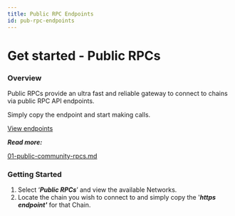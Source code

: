 ```yaml
---
title: Public RPC Endpoints
id: pub-rpc-endpoints
---
```


# Get started - Public RPCs

### Overview

Public RPCs provide an ultra fast and reliable gateway to connect to chains via public RPC API endpoints.

Simply copy the endpoint and start making calls.

[View endpoints](https://www.ankr.com/protocol/public/)

_**Read more:**_

[01-public-community-rpcs.md](build/1V2/01-public-community-rpcs.md)


### Getting Started

1. Select ‘_**Public RPCs**_’ and view the available Networks. 
2. Locate the chain you wish to connect to and simply copy the '_**https endpoint'**_ for that Chain.


